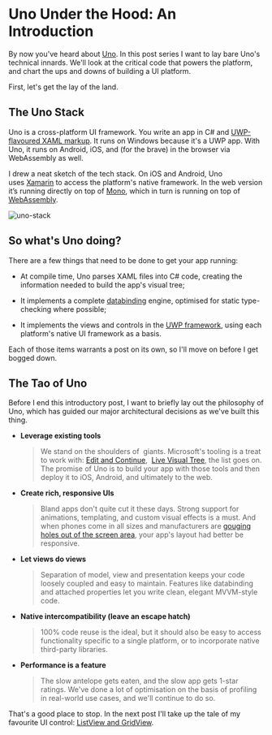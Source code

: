 # Uno Under the Hood: An Introduction


By now you've heard about [Uno](https://github.com/unoplatform/uno). In
this post series I want to lay bare Uno's technical innards. We'll
look at the critical code that powers the platform, and chart the ups
and downs of building a UI platform. 

First, let's get the lay of the land. 

## The Uno Stack

Uno is a cross-platform UI framework. You write an app in C\#
and [UWP-flavoured XAML
markup](https://docs.microsoft.com/en-us/windows/uwp/xaml-platform/). It
runs on Windows because it's a UWP app. With Uno, it runs on Android,
iOS, and (for the brave) in the browser via WebAssembly as well. 

I drew a neat sketch of the tech stack. On iOS and Android, Uno
uses [Xamarin](https://visualstudio.microsoft.com/xamarin/) to access
the platform's native framework.  In the web version it’s running directly
on top of [Mono](https://github.com/mono/mono), which in turn is running on 
top of [WebAssembly](https://webassembly.org/).

![uno-stack](Assets/under-the-hood-intro-stack.png) 

## So what's Uno doing?

There are a few things that need to be done to get your app running: 

-  At compile time, Uno parses XAML files into C\# code, creating the
   information needed to build the app's visual tree; 

-  It implements a
   complete [databinding](https://docs.microsoft.com/en-us/windows/uwp/xaml-platform/dependency-properties-overview) engine,
   optimised for static type-checking where possible; 

-  It implements the views and controls in the
   [UWP framework](https://docs.microsoft.com/en-us/windows/uwp/design/controls-and-patterns/controls-by-function),
   using each platform's native UI framework as a basis.

Each of those items warrants a post on its own, so I'll move on before
I get bogged down. 

## The Tao of Uno

Before I end this introductory post, I want to briefly lay out the
philosophy of Uno, which has guided our major architectural decisions as
we've built this thing. 

-   **Leverage existing tools** 

    > We stand on the shoulders of  giants. Microsoft's tooling is a
    > treat to work with:
    > [Edit and Continue](https://docs.microsoft.com/en-us/visualstudio/debugger/edit-and-continue), 
    > [Live Visual Tree](https://docs.microsoft.com/en-us/visualstudio/debugger/inspect-xaml-properties-while-debugging),
    > the list goes on. The promise of Uno is to build your app with
    > those tools and then deploy it to iOS, Android, and ultimately
    > to the web. 

-   **Create rich, responsive UIs** 

    > Bland apps don't quite cut it these days. Strong support for
    > animations, templating, and custom visual effects is a must.
    > And when phones come in all sizes and manufacturers
    > are [gouging holes out of the screen
    > area](https://www.cnet.com/pictures/phones-with-notches/),
    > your app's layout had better be responsive. 

-   **Let views do views** 

    > Separation of model, view and presentation keeps your code
    > loosely coupled and easy to maintain. Features like
    > databinding and attached properties let you write clean,
    > elegant MVVM-style code. 

-   **Native intercompatibility (leave an escape hatch)** 

    > 100% code reuse is the ideal, but it should also be easy to
    > access functionality specific to a single platform, or to
    > incorporate native third-party libraries. 

-   **Performance is a feature** 

    > The slow antelope gets eaten, and the slow app gets 1-star
    > ratings. We've done a lot of optimisation on the basis of
    > profiling in real-world use cases, and we'll continue to do
    > so. 

That's a good place to stop. In the next post I'll take up the tale of
my favourite UI
control: [ListView and GridView](https://docs.microsoft.com/en-us/windows/uwp/design/controls-and-patterns/listview-and-gridview).
